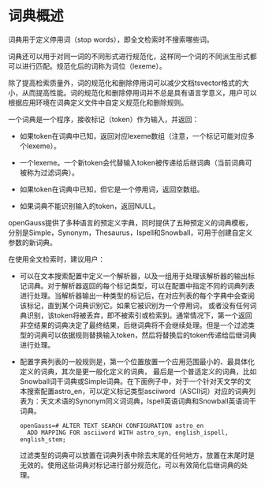 # 词典概述<a name="ZH-CN_TOPIC_0242370498"></a>

词典用于定义停用词（stop words），即全文检索时不搜索哪些词。

词典还可以用于对同一词的不同形式进行规范化，这样同一个词的不同派生形式都可以进行匹配。规范化后的词称为词位（lexeme）。

除了提高检索质量外，词的规范化和删除停用词可以减少文档tsvector格式的大小，从而提高性能。词的规范化和删除停用词并不总是具有语言学意义，用户可以根据应用环境在词典定义文件中自定义规范化和删除规则。

一个词典是一个程序，接收标记（token）作为输入，并返回：

-   如果token在词典中已知，返回对应lexeme数组（注意，一个标记可能对应多个lexeme）。

-   一个lexeme。一个新token会代替输入token被传递给后继词典（当前词典可被称为过滤词典）。
-   如果token在词典中已知，但它是一个停用词，返回空数组。

-   如果词典不能识别输入的token，返回NULL。


openGauss提供了多种语言的预定义字典，同时提供了五种预定义的词典模板，分别是Simple，Synonym，Thesaurus，Ispell和Snowball，可用于创建自定义参数的新词典。

在使用全文检索时，建议用户：

-   可以在文本搜索配置中定义一个解析器，以及一组用于处理该解析器的输出标记词典。对于解析器返回的每个标记类型，可以在配置中指定不同的词典列表进行处理。当解析器输出一种类型的标记后，在对应列表的每个字典中会查阅该标记，直到某个词典识别它。如果它被识别为一个停用词， 或者没有任何词典识别，该token将被丢弃，即不被索引或检索到。通常情况下，第一个返回非空结果的词典决定了最终结果，后继词典将不会继续处理。但是一个过滤类型的词典可以依据规则替换输入token，然后将替换后的token传递给后继词典进行处理。
-   配置字典列表的一般规则是，第一个位置放置一个应用范围最小的、最具体化定义的词典，其次是更一般化定义的词典， 最后是一个普适定义的词典，比如Snowball词干词典或Simple词典。在下面例子中，对于一个针对天文学的文本搜索配置astro\_en，可以定义标记类型asciiword（ASCII词）对应的词典列表为：天文术语的Synonym同义词词典，Ispell英语词典和Snowball英语词干词典。

    ```
    openGauss=# ALTER TEXT SEARCH CONFIGURATION astro_en
      ADD MAPPING FOR asciiword WITH astro_syn, english_ispell, english_stem;
    ```

    过滤类型的词典可以放置在词典列表中除去末尾的任何地方，放置在末尾时是无效的。使用这些词典对标记进行部分规范化，可以有效简化后继词典的处理。

